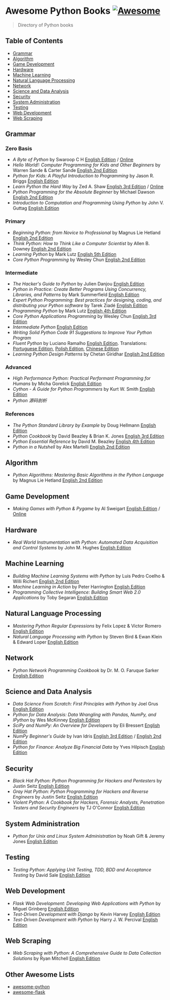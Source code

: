 # Awesome Python Books [![Awesome](https://cdn.rawgit.com/sindresorhus/awesome/d7305f38d29fed78fa85652e3a63e154dd8e8829/media/badge.svg)](https://github.com/sindresorhus/awesome)

> Directory of Python books

## Table of Contents
- [Grammar](#grammar)
- [Algorithm](#algorithm)
- [Game Development](#game-development)
- [Hardware](#hardware)
- [Machine Learning](#machine-learning)
- [Natural Language Processing](#natural-language-processing)
- [Network](#network)
- [Science and Data Analysis](#science-and-data-analysis)
- [Security](#security)
- [System Administration](#system-administration)
- [Testing](#testing)
- [Web Development](#web-development)
- [Web Scraping](#web-scraping)

## Grammar

### Zero Basis
- *A Byte of Python* by Swaroop C H [English Edition](http://www.amazon.com/Byte-Python-Swaroop-C-H/dp/1514828146) / [Online](http://python.swaroopch.com/)
- *Hello World!: Computer Programming for Kids and Other Beginners* by Warren Sande & Carter Sande [English 2nd Edition](http://www.amazon.com/Hello-World-Computer-Programming-Beginners/dp/1617290920)
- *Python for Kids: A Playful Introduction to Programming* by Jason R. Briggs [English Edition](http://www.amazon.com/Python-Kids-Playful-Introduction-Programming/dp/1593274076)
- *Learn Python the Hard Way* by Zed A. Shaw [English 3rd Edition](http://www.amazon.com/Learn-Python-Hard-Way-Introduction/dp/0321884914) / [Online](http://learnpythonthehardway.org/book/)
- *Python Programming for the Absolute Beginner* by Michael Dawson [English 2nd Edition](http://www.amazon.com/Python-Programming-Absolute-Beginner-Edition/dp/1598631128)
- *Introduction to Computation and Programming Using Python* by John V. Guttag [English Edition](http://www.amazon.com/Introduction-Computation-Programming-Using-Python/dp/0262525003)

### Primary
- *Beginning Python: from Novice to Professional* by Magnus Lie Hetland [English 2nd Edition](http://www.amazon.com/Beginning-Python-Professional-Experts-Professionals/dp/1590599829)
- *Think Python: How to Think Like a Computer Scientist* by Allen B. Downey [English 2nd Edition](http://www.amazon.com/Think-Python-Like-Computer-Scientist/dp/1491939362)
- *Learning Python* by Mark Lutz [English 5th Edition](http://www.amazon.com/Learning-Python-Edition-Mark-Lutz/dp/1449355730)
- *Core Python Programming* by Wesley Chun [English 2nd Edition](http://www.amazon.com/Core-Python-Programming-Wesley-Chun/dp/0132269937)

### Intermediate
- *The Hacker's Guide to Python* by Julien Danjou [English Edition](http://www.amazon.com/Hackers-Guide-Python-Julien-Danjou/dp/1304819248)
- *Python in Practice: Create Better Programs Using Concurrency, Libraries, and Patterns* by Mark Summerfield [English Edition](http://www.amazon.com/Python-Practice-Concurrency-Libraries-Developers/dp/0321905636)
- *Expert Python Programming: Best practices for designing, coding, and distributing your Python software* by Tarek Ziadé [English Edition](http://www.amazon.com/Expert-Python-Programming-practices-distributing/dp/184719494X)
- *Programming Python* by Mark Lutz [English 4th Edition](http://www.amazon.com/gp/product/0596158106)
- *Core Python Applications Programming* by Wesley Chun [English 3rd Edition](http://www.amazon.com/Core-Python-Applications-Programming-3rd/dp/0132678209)
- *Intermediate Python* [English Edition](http://book.pythontips.com/en/latest/)
- *Writing Solid Python Code 91 Suggestions to Improve Your Python Program*
- *Fluent Python* by Luciano Ramalho [English Edition](http://www.amazon.com/Fluent-Python-Luciano-Ramalho/dp/1491946008). Translations: [Portuguese Edition](https://www.amazon.com.br/Python-Fluente-Luciano-Ramalho/dp/857522462X/), [Polish Edition](https://www.amazon.co.uk/Zaawansowany-Python-Luciano-Ramalho/dp/837541171X/), [Chinese Edition](http://www.books.com.tw/products/0010706172)
- *Learning Python Design Patterns* by Chetan Giridhar [English 2nd Edition](http://www.amazon.com/Learning-Python-Design-Patterns-Second/dp/178588803X)

### Advanced
- *High Performance Python: Practical Performant Programming for Humans* by Micha Gorelick [English Edition](http://www.amazon.com/High-Performance-Python-Performant-Programming/dp/1449361595)
- *Cython - A Guide for Python Programmers* by Kurt W. Smith [English Edition](http://www.amazon.com/Cython-Kurt-W-Smith/dp/1491901551)
- *Python 源码剖析*

### References
- *The Python Standard Library by Example* by Doug Hellmann [English Edition](http://www.amazon.com/Python-Standard-Library-Example-Developers/dp/0321767349)
- *Python Cookbook* by David Beazley & Brian K. Jones [English 3rd Edition](http://www.amazon.com/Python-Cookbook-Third-David-Beazley/dp/1449340377)
- *Python Essential Reference* by David M. Beazley [English 4th Edition](http://www.amazon.com/Python-Essential-Reference-4th-Edition/dp/0672329786)
- *Python in a Nutshell* by Alex Martelli [English 2nd Edition](http://www.amazon.com/Python-Nutshell-Second-Edition-In/dp/0596100469)

## Algorithm
- *Python Algorithms: Mastering Basic Algorithms in the Python Language* by Magnus Lie Hetland [English 2nd Edition](http://www.amazon.com/Python-Algorithms-Mastering-Basic-Language/dp/148420056X)

## Game Development
- *Making Games with Python & Pygame* by Al Sweigart [English Edition](http://www.amazon.com/Making-Games-Python-Pygame-Sweigart/dp/1469901730) / [Online](http://inventwithpython.com/pygame/chapters/)

## Hardware
- *Real World Instrumentation with Python: Automated Data Acquisition and Control Systems* by John M. Hughes [English Edition](http://www.amazon.com/Real-World-Instrumentation-Python-Acquisition/dp/0596809565)

## Machine Learning
- *Building Machine Learning Systems with Python* by Luis Pedro Coelho & Willi Richert [English 2nd Edition](http://www.amazon.com/Building-Machine-Learning-Systems-Python/dp/1784392774)
- *Machine Learning in Action* by Peter Harrington [English Edition](http://www.amazon.com/Machine-Learning-Action-Peter-Harrington/dp/1617290181)
- *Programming Collective Intelligence: Building Smart Web 2.0 Applications* by Toby Segaran [English Edition](http://www.amazon.com/Programming-Collective-Intelligence-Building-Applications/dp/0596529325)

## Natural Language Processing
- *Mastering Python Regular Expressions* by Felix Lopez & Victor Romero [English Edition](http://www.amazon.com/Mastering-Python-Regular-Expressions-Felix/dp/1783283157/)
- *Natural Language Processing with Python* by Steven Bird & Ewan Klein & Edward Loper [English Edition](http://www.amazon.com/Natural-Language-Processing-Python-Steven/dp/0596516495)

## Network
- *Python Network Programming Cookbook* by Dr. M. O. Faruque Sarker [English Edition](http://www.amazon.com/Python-Network-Programming-Cookbook-Faruque/dp/1849513465)

## Science and Data Analysis
- *Data Science From Scratch: First Principles with Python* by Joel Grus [English Edition](http://www.amazon.com/Data-Science-Scratch-Principles-Python/dp/149190142X)
- *Python for Data Analysis: Data Wrangling with Pandas, NumPy, and IPython* by Wes McKinney [English Edition](http://www.amazon.com/Python-Data-Analysis-Wrangling-IPython/dp/1449319793)
- *SciPy and NumPy: An Overview for Developers* by Eli Bressert [English Edition](http://www.amazon.com/SciPy-NumPy-Developers-Eli-Bressert/dp/1449305466)
- *NumPy Beginner's Guide* by Ivan Idris [English 3rd Edition](http://www.amazon.com/Numpy-Beginners-Guide-Ivan-Idris/dp/1785281968) / [English 2nd Edition](http://www.amazon.com/NumPy-Beginners-Guide-Second-Edition/dp/1782166084)
- *Python for Finance: Analyze Big Financial Data* by Yves Hilpisch [English Edition](http://www.amazon.com/Python-Finance-Analyze-Financial-Data/dp/1491945281)

## Security
- *Black Hat Python: Python Programming for Hackers and Pentesters* by Justin Seitz [English Edition](http://www.amazon.com/Black-Hat-Python-Programming-Pentesters/dp/1593275900)
- *Gray Hat Python: Python Programming for Hackers and Reverse Engineers* by Justin Seitz [English Edition](http://www.amazon.com/Gray-Hat-Python-Programming-Engineers/dp/1593271921)
- *Violent Python: A Cookbook for Hackers, Forensic Analysts, Penetration Testers and Security Engineers* by TJ O'Connor [English Edition](http://www.amazon.com/Violent-Python-Cookbook-Penetration-Engineers/dp/1597499579)

## System Administration
- *Python for Unix and Linux System Administration* by Noah Gift & Jeremy Jones [English Edition](http://www.amazon.com/Python-Unix-Linux-System-Administration/dp/0596515820)

## Testing
- *Testing Python: Applying Unit Testing, TDD, BDD and Acceptance Testing* by David Sale [English Edition](http://www.amazon.com/Testing-Python-Applying-Unit-Acceptance/dp/1118901223/)

## Web Development
- *Flask Web Development: Developing Web Applications with Python* by Miguel Grinberg [English Edition](http://www.amazon.com/Flask-Web-Development-Developing-Applications/dp/1449372627)
- *Test-Driven Development with Django* by Kevin Harvey [English Edition](http://www.amazon.com/Test-Driven-Development-Django-Kevin-Harvey-ebook/dp/B00YSILNJW/)
- *Test-Driven Development with Python* by Harry J. W. Percival [English Edition](http://www.amazon.com/Test-Driven-Development-Python-Harry-Percival/dp/1449364829)

## Web Scraping
- *Web Scraping with Python: A Comprehensive Guide to Data Collection Solutions* by Ryan Mitchell [English Edition](http://www.amazon.com/Web-Scraping-Python-Collecting-Modern/dp/1491910291)

## Other Awesome Lists
- [awesome-python](https://github.com/vinta/awesome-python)
- [awesome-flask](https://github.com/humiaozuzu/awesome-flask)
